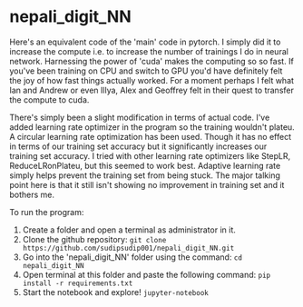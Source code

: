 # nepali_digit_NN
Here's an equivalent code of the 'main' code in pytorch. I simply did it to increase the compute i.e. to increase the number of trainings I do in neural network. Harnessing the power of 'cuda' makes the computing so so fast. If you've been training on CPU and switch to GPU you'd have definitely felt the joy of how fast things actually worked. For a moment perhaps I felt what Ian and Andrew or even Illya, Alex and Geoffrey felt in their quest to transfer the compute to cuda.

There's simply been a slight modification in terms of actual code. I've added learning rate optimizer in the program so the training wouldn't plateu. A circular learning rate optimization has been used. Though it has no effect in terms of our training set accuracy but it significantly increases our training set accuracy. I tried with other learning rate optimizers like StepLR, ReduceLRonPlateu, but this seemed to work best. Adaptive learning rate simply helps prevent the training set from being stuck. The major talking point here is that it still isn't showing no improvement in training set and it bothers me.

To run the program:
1. Create a folder and open a terminal as administrator in it.
2. Clone the github repository:
`git clone https://github.com/sudipsudip001/nepali_digit_NN.git`
3. Go into the 'nepali_digit_NN' folder using the command:
`cd nepali_digit_NN`
4. Open terminal at this folder and paste the following command:
`pip install -r requirements.txt`
5. Start the notebook and explore!
`jupyter-notebook`
